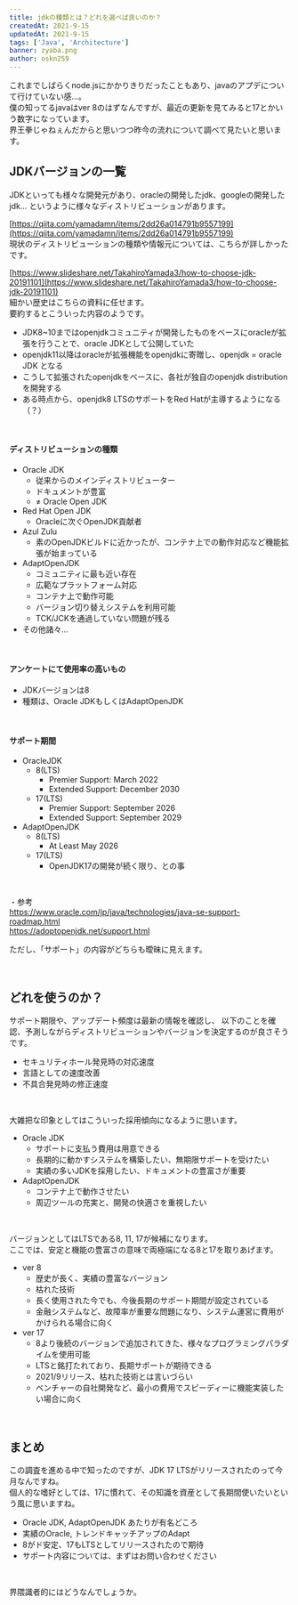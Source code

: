 ```yaml
---
title: jdkの種類とは？どれを選べば良いのか？
createdAt: 2021-9-15
updatedAt: 2021-9-15
tags: ['Java', 'Architecture']
banner: zyaba.png
author: oskn259
---
```


これまでしばらくnode.jsにかかりきりだったこともあり、javaのアプデについて行けていない感...。  
僕の知ってるjavaはver 8のはずなんですが、最近の更新を見てみると17とかいう数字になっています。  
界王拳じゃねぇんだからと思いつつ昨今の流れについて調べて見たいと思います。  


## JDKバージョンの一覧
JDKといっても様々な開発元があり、oracleの開発したjdk、googleの開発したjdk...
というように様々なディストリビューションがあります。  

[https://qiita.com/yamadamn/items/2dd26a014791b9557199](https://qiita.com/yamadamn/items/2dd26a014791b9557199)  
現状のディストリビューションの種類や情報元については、こちらが詳しかったです。  

[https://www.slideshare.net/TakahiroYamada3/how-to-choose-jdk-20191101](https://www.slideshare.net/TakahiroYamada3/how-to-choose-jdk-20191101)  
細かい歴史はこちらの資料に任せます。  
要約するとこういった内容のようです。  

* JDK8~10まではopenjdkコミュニティが開発したものをベースにoracleが拡張を行うことで、oracle JDKとして公開していた
* openjdk11以降はoracleが拡張機能をopenjdkに寄贈し、openjdk = oracle JDK となる
* こうして拡張されたopenjdkをベースに、各社が独自のopenjdk distributionを開発する
* ある時点から、openjdk8 LTSのサポートをRed Hatが主導するようになる（？）

<br/>


#### ディストリビューションの種類

* Oracle JDK
  - 従来からのメインディストリビューター
  - ドキュメントが豊富
  - ≠ Oracle Open JDK
* Red Hat Open JDK
  - Oracleに次ぐOpenJDK貢献者
* Azul Zulu
  - 素のOpenJDKビルドに近かったが、コンテナ上での動作対応など機能拡張が始まっている
* AdaptOpenJDK
  - コミュニティに最も近い存在
  - 広範なプラットフォーム対応
  - コンテナ上で動作可能
  - バージョン切り替えシステムを利用可能
  - TCK/JCKを通過していない問題が残る
* その他諸々...

<br/>


#### アンケートにて使用率の高いもの
* JDKバージョンは8
* 種類は、Oracle JDKもしくはAdaptOpenJDK

<br/>


#### サポート期間
* OracleJDK
  - 8(LTS)
    - Premier Support: March 2022
    - Extended Support: December 2030
  - 17(LTS)
    - Premier Support: September 2026
    - Extended Support: September 2029
* AdaptOpenJDK
  - 8(LTS)
    - At Least May 2026
  - 17(LTS)
    - OpenJDK17の開発が続く限り、との事
<br/>

・参考  
https://www.oracle.com/jp/java/technologies/java-se-support-roadmap.html  
https://adoptopenjdk.net/support.html  

ただし、「サポート」の内容がどちらも曖昧に見えます。  

<br/>


## どれを使うのか？
サポート期限や、アップデート頻度は最新の情報を確認し、
以下のことを確認、予測しながらディストリビューションやバージョンを決定するのが良さそうです。  

* セキュリティホール発見時の対応速度
* 言語としての速度改善
* 不具合発見時の修正速度
<br/>

大雑把な印象としてはこういった採用傾向になるように思います。  
* Oracle JDK
  - サポートに支払う費用は用意できる
  - 長期的に動かすシステムを構築したい、無期限サポートを受けたい
  - 実績の多いJDKを採用したい、ドキュメントの豊富さが重要
* AdaptOpenJDK
  - コンテナ上で動作させたい
  - 周辺ツールの充実と、開発の快適さを重視したい
<br/>

バージョンとしてはLTSである8, 11, 17が候補になります。  
ここでは、安定と機能の豊富さの意味で両極端になる8と17を取りあげます。
* ver 8
  - 歴史が長く、実績の豊富なバージョン
  - 枯れた技術
  - 長く使用された今でも、今後長期のサポート期間が設定されている
  - 金融システムなど、故障率が重要な問題になり、システム運営に費用がかけられる場合に向く
* ver 17
  - 8より後続のバージョンで追加されてきた、様々なプログラミングパラダイムを使用可能
  - LTSと銘打たれており、長期サポートが期待できる
  - 2021/9リリース、枯れた技術とは言いづらい
  - ベンチャーの自社開発など、最小の費用でスピーディーに機能実装したい場合に向く

<br/>


## まとめ
この調査を進める中で知ったのですが、JDK 17 LTSがリリースされたのって今月なんですね。  
個人的な嗜好としては、17に慣れて、その知識を資産として長期間使いたいという風に思いますね。  

* Oracle JDK, AdaptOpenJDK あたりが有名どころ
* 実績のOracle, トレンドキャッチアップのAdapt
* 8がド安定、17もLTSとしてリリースされたので期待
* サポート内容については、まずはお問い合わせください
<br/>

界隈識者的にはどうなんでしょうか。
